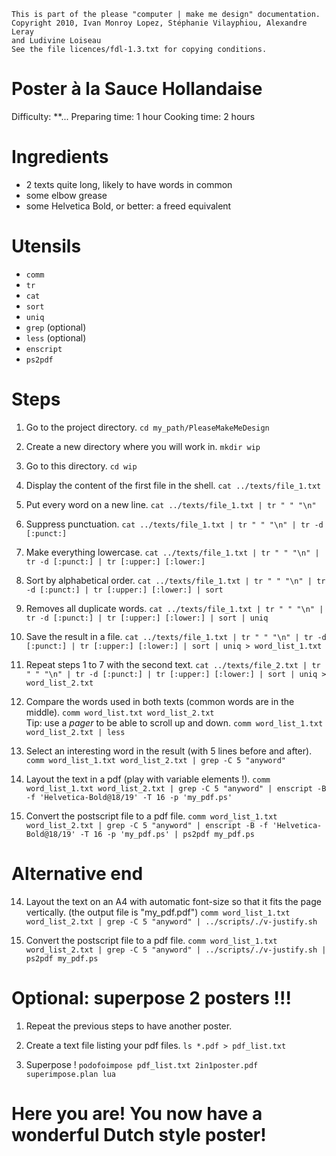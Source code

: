     This is part of the please "computer | make me design" documentation.
    Copyright 2010, Ivan Monroy Lopez, Stéphanie Vilayphiou, Alexandre Leray
    and Ludivine Loiseau
    See the file licences/fdl-1.3.txt for copying conditions.


Poster à la Sauce Hollandaise
=============================

Difficulty: **...
Preparing time: 1 hour
Cooking time: 2 hours


Ingredients
===========

- 2 texts quite long, likely to have words in common
- some elbow grease
- some Helvetica Bold, or better: a freed equivalent


Utensils
========

- `comm`
- `tr`
- `cat`
- `sort`
- `uniq`
- `grep` (optional)
- `less` (optional)
- `enscript`
- `ps2pdf`


Steps
======
01. Go to the project directory.
    `cd my_path/PleaseMakeMeDesign`

02. Create a new directory where you will work in.
    `mkdir wip`

03. Go to this directory.
    `cd wip`

04. Display the content of the first file in the shell.
    `cat ../texts/file_1.txt`

05. Put every word on a new line.
    `cat ../texts/file_1.txt | tr " " "\n"`

06. Suppress punctuation.
    `cat ../texts/file_1.txt | tr " " "\n" | tr -d [:punct:]`

07. Make everything lowercase.
    `cat ../texts/file_1.txt | tr " " "\n" | tr -d [:punct:] | tr [:upper:] [:lower:]`

08. Sort by alphabetical order.
    `cat ../texts/file_1.txt | tr " " "\n" | tr -d [:punct:] | tr [:upper:] [:lower:] | sort`

09. Removes all duplicate words.
    `cat ../texts/file_1.txt | tr " " "\n" | tr -d [:punct:] | tr [:upper:] [:lower:] | sort | uniq`

10. Save the result in a file.
    `cat ../texts/file_1.txt | tr " " "\n" | tr -d [:punct:] | tr [:upper:] [:lower:] | sort | uniq > word_list_1.txt`

11. Repeat steps 1 to 7 with the second text.
    `cat ../texts/file_2.txt | tr " " "\n" | tr -d [:punct:] | tr [:upper:] [:lower:] | sort | uniq > word_list_2.txt`

12. Compare the words used in both texts (common words are in the middle).
    `comm word_list.txt word_list_2.txt`  
    Tip: use a *pager* to be able to scroll up and down.
    `comm word_list_1.txt word_list_2.txt | less`

13. Select an interesting word in the result (with 5 lines before and after).
    `comm word_list_1.txt word_list_2.txt | grep -C 5 "anyword"`

14. Layout the text in a pdf (play with variable elements !).
    `comm word_list_1.txt word_list_2.txt | grep -C 5 "anyword" | enscript -B -f 'Helvetica-Bold@18/19' -T 16 -p 'my_pdf.ps'`

15. Convert the postscript file to a pdf file.
    `comm word_list_1.txt word_list_2.txt | grep -C 5 "anyword" | enscript -B -f 'Helvetica-Bold@18/19' -T 16 -p 'my_pdf.ps' | ps2pdf my_pdf.ps`


Alternative end
===============

14. Layout the text on an A4 with automatic font-size so that it fits the page vertically. (the output file is "my_pdf.pdf")
    `comm word_list_1.txt word_list_2.txt | grep -C 5 "anyword" | ../scripts/./v-justify.sh`

15. Convert the postscript file to a pdf file.
    `comm word_list_1.txt word_list_2.txt | grep -C 5 "anyword" | ../scripts/./v-justify.sh | ps2pdf my_pdf.ps`


Optional: superpose 2 posters !!!
=================================

1. Repeat the previous steps to have another poster.

2. Create a text file listing your pdf files.
    `ls *.pdf > pdf_list.txt`

3. Superpose !
    `podofoimpose pdf_list.txt 2in1poster.pdf superimpose.plan lua`



Here you are! You now have a wonderful Dutch style poster!
==========================================================
